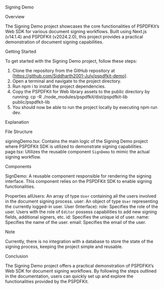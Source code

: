 Signing Demo

Overview

The Signing Demo project showcases the core functionalities of PSPDFKit’s Web SDK for various document signing workflows. Built using Next.js (v14.1.4) and PSPDFKit (v2024.2.0), this project provides a practical demonstration of document signing capabilities.

Getting Started

To get started with the Signing Demo project, follow these steps:

1. Clone the repository from the GitHub repository at [https://github.com/Siddharth2001-July/pspdfkit-demo].
2. Open a terminal and navigate to the project directory.
3. Run npm i to install the project dependencies.
4. Copy the PSPDFKit for Web library assets to the public directory by running:
cp -R ./node_modules/pspdfkit/dist/pspdfkit-lib public/pspdfkit-lib
5. You should now be able to run the project locally by executing npm run dev.

Explanation

File Structure

signingDemo.tsx: Contains the main logic of the Signing Demo project where PSPDFKit SDK is utilized to demonstrate signing capabilities.
page.tsx: Utilizes the reusable component `SignDemo` to mimic the actual signing workflow.

Components

SignDemo: A reusable component responsible for rendering the signing interface. This component relies on the PSPDFKit SDK to enable signing functionalities.

Properties
allUsers: An array of type `User` containing all the users involved in the document signing process.
user: An object of type `User` representing the currently logged-in user.
User (Interface):
role: Specifies the role of the user. Users with the role of `Editor` possess capabilities to add new signing fields, additional signers, etc.
id: Specifies the unique id of user.
name: Specifies the name of the user.
email: Specifies the email of the user.

Note

Currently, there is no integration with a database to store the state of the signing process, keeping the project simple and reusable.

Conclusion

The Signing Demo project offers a practical demonstration of PSPDFKit’s Web SDK for document signing workflows. By following the steps outlined in the documentation, users can quickly set up and explore the functionalities provided by the PSPDFKit.
